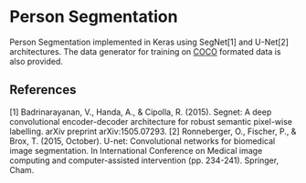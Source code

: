 # Person Segmentation
Person Segmentation implemented in Keras using SegNet[1] and U-Net[2] architectures. The data generator for training on [COCO](https://cocodataset.org/#home) formated data is also provided.


## References
[1] Badrinarayanan, V., Handa, A., & Cipolla, R. (2015). Segnet: A deep convolutional encoder-decoder architecture for robust semantic pixel-wise labelling. arXiv preprint arXiv:1505.07293.
[2] Ronneberger, O., Fischer, P., & Brox, T. (2015, October). U-net: Convolutional networks for biomedical image segmentation. In International Conference on Medical image computing and computer-assisted intervention (pp. 234-241). Springer, Cham.
